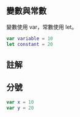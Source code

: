 ## 變數與常數

變數使用 var，常數使用 let。
``` swift
var variable = 10
let constant = 20
```


## 註解

## 分號

``` swift
var x = 10
var y = 20
```

